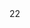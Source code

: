 
<html lang="en">
<head>
	<meta charset="UTF-8">
	
</head>
<body>
	<div>
	22
	</div
	11111
</body>
</html>

